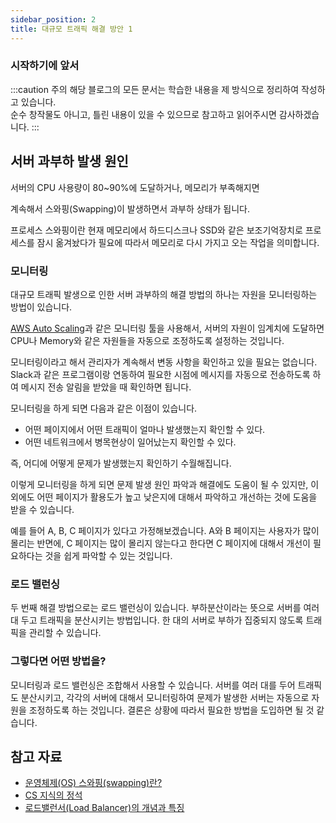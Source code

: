 ```yaml
---
sidebar_position: 2
title: 대규모 트래픽 해결 방안 1
---
```


### 시작하기에 앞서

:::caution 주의
해당 블로그의 모든 문서는 학습한 내용을 제 방식으로 정리하여 작성하고 있습니다. <br/>
순수 창작물도 아니고, 틀린 내용이 있을 수 있으므로 참고하고 읽어주시면 감사하겠습니다.
:::
<br/>

## 서버 과부하 발생 원인

서버의 CPU 사용량이 80~90%에 도달하거나, 메모리가 부족해지면

계속해서 스와핑(Swapping)이 발생하면서 과부하 상태가 됩니다.

프로세스 스와핑이란 현재 메모리에서 하드디스크나 SSD와 같은 보조기억장치로 프로세스를 잠시 옮겨놨다가
필요에 따라서 메모리로 다시 가지고 오는 작업을 의미합니다.

### 모니터링

대규모 트래픽 발생으로 인한 서버 과부하의 해결 방법의 하나는 자원을 모니터링하는 방법이 있습니다.

[AWS Auto Scaling](https://aws.amazon.com/ko/autoscaling/)과 같은 모니터링 툴을 사용해서,
서버의 자원이 임계치에 도달하면 CPU나 Memory와 같은 자원들을 자동으로 조정하도록 설정하는 것입니다.

모니터링이라고 해서 관리자가 계속해서 변동 사항을 확인하고 있을 필요는 없습니다.
Slack과 같은 프로그램이랑 연동하여 필요한 시점에 메시지를 자동으로 전송하도록 하여
메시지 전송 알림을 받았을 때 확인하면 됩니다.

모니터링을 하게 되면 다음과 같은 이점이 있습니다.

- 어떤 페이지에서 어떤 트래픽이 얼마나 발생했는지 확인할 수 있다.
- 어떤 네트워크에서 병목현상이 일어났는지 확인할 수 있다.

즉, 어디에 어떻게 문제가 발생했는지 확인하기 수월해집니다.

이렇게 모니터링을 하게 되면 문제 발생 원인 파악과 해결에도 도움이 될 수 있지만,
이외에도 어떤 페이지가 활용도가 높고 낮은지에 대해서 파악하고 개선하는 것에 도움을 받을 수 있습니다.

예를 들어 A, B, C 페이지가 있다고 가정해보겠습니다. A와 B 페이지는 사용자가 많이 몰리는 반면에,
C 페이지는 많이 몰리지 않는다고 한다면 C 페이지에 대해서 개선이 필요하다는 것을 쉽게 파악할 수 있는 것입니다.

### 로드 밸런싱

두 번째 해결 방법으로는 로드 밸런싱이 있습니다. 부하분산이라는 뜻으로
서버를 여러 대 두고 트래픽을 분산시키는 방법입니다.
한 대의 서버로 부하가 집중되지 않도록 트래픽을 관리할 수 있습니다.

### 그렇다면 어떤 방법을?

모니터링과 로드 밸런싱은 조합해서 사용할 수 있습니다.
서버를 여러 대를 두어 트래픽도 분산시키고,
각각의 서버에 대해서 모니터링하여 문제가 발생한 서버는 자동으로 자원을 조정하도록 하는 것입니다.
결론은 상황에 따라서 필요한 방법을 도입하면 될 것 같습니다.

## 참고 자료

- [운영체제(OS) 스와핑(swapping)란?](https://resilient-923.tistory.com/397)
- [CS 지식의 정석](https://www.inflearn.com/course/%EA%B0%9C%EB%B0%9C%EC%9E%90-%EB%A9%B4%EC%A0%91-cs-%ED%8A%B9%EA%B0%95)
- [로드밸런서(Load Balancer)의 개념과 특징](https://m.post.naver.com/viewer/postView.naver?volumeNo=27046347&memberNo=2521903)
